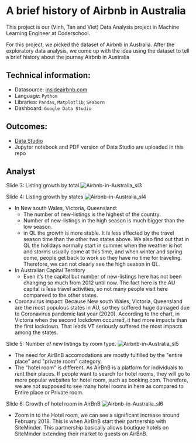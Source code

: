 # A brief history of Airbnb in Australia

This project is our (Vinh, Tan and Viet) Data Analysis project in Machine Learning Engineer at Coderschool.

For this project, we picked the dataset of Airbnb in Australia. After the exploratory data analysis, we come up with the idea using the dataset to tell a brief history about the journay Airbnb in Australia

## Technical information:
- Datasource: [insideairbnb.com](http://insideairbnb.com/get-the-data.html)
- Language: `Python`
- Libraries: `Pandas`, `Matplotlib`, `Seaborn`
- Dashboard: `Google Data Studio`

## Outcomes:
- [Data Studio](https://datastudio.google.com/reporting/2f2eaac2-c68d-4ca2-9636-eca096f60549)
- Jupyter notebook and PDF version of Data Studio are uploaded in this repo

## Analyst
Slide 3: Listing growth by total
![Airbnb-in-Australia_sl3](https://user-images.githubusercontent.com/81819640/129762816-b279d1b1-cc71-4878-a6cf-2edb14f4c41c.JPG)

Slide 4: Listing growth by states
![Airbnb-in-Australia_sl4](https://user-images.githubusercontent.com/81819640/129762917-e9eeb3bd-5c01-4c1f-aa09-2df9d237b2b8.JPG)
  - In New south Wales, Victoria, Queensland:
      - The number of new-listings is the highest of the country.
      - Number of new-listings in the high season is much bigger than the low season.
      - in QL the growth is more stable. It is less affected by the travel season time than the other two states above. We also find out that in QL the holidays normally start in summer when the weather is hot and storms usually come at this time, and when winter and spring come, people get back to work so they have no time for traveling. Therefore, we can not clearly see the high season in QL.
  - In Australian Capital Territory
      - Even it’s the capital but number of new-listings here has not been changing so much from 2012 until now. The fact here is the AU capital is less travel activities, so not many people visit here compareed to the other states.
  - Coronavirus impact: Because New south Wales, Victoria, Queensland are the most populous states in AU, so they suffered huge damaged due to Coronavirus pandemic last year (2020). According to the chart, in Victoria when the second lockdown occurred, it had more impacts than the first lockdown. That leads VT seriously suffered the most impacts among the states.


Slide 5: Number of new listings by room type.
![Airbnb-in-Australia_sl5](https://user-images.githubusercontent.com/81819640/129762924-0fd29d43-5c37-46d9-a79c-5008e1e2096d.JPG)
  - The need for AirBnB accomodations are mostly fulfilled by the "entire place" and "private room" category.
  - The "hotel room" is different. As AirBnB is a platform for individuals to rent their places. If people want to search for hotel rooms, they will go to more popular websites for hotel room, such as booking.com. Therefore, we are not supposed to see many hotel rooms in here as compared to Entire place or Private room.

Slide 6: Growth of hotel room in AirBnB
![Airbnb-in-Australia_sl6](https://user-images.githubusercontent.com/81819640/129762929-b667d1dd-913b-4c81-ae21-ab7524b9b317.JPG)
  - Zoom in to the Hotel room, we can see a significant increase around February 2018. This is when AirBnB start their partnership with SiteMinder. This partnership basically allows boutique hotels on SiteMinder extending their market to guests on AirBnB.
